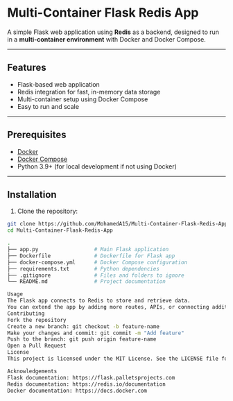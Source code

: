 # Multi-Container Flask Redis App

A simple Flask web application using **Redis** as a backend, designed to run in a **multi-container environment** with Docker and Docker Compose.

---

## Features

- Flask-based web application
- Redis integration for fast, in-memory data storage
- Multi-container setup using Docker Compose
- Easy to run and scale

---

## Prerequisites

- [Docker](https://www.docker.com/get-started)
- [Docker Compose](https://docs.docker.com/compose/install/)
- Python 3.9+ (for local development if not using Docker)

---

## Installation

1. Clone the repository:

```bash
git clone https://github.com/MohamedA15/Multi-Container-Flask-Redis-App.git
cd Multi-Container-Flask-Redis-App

.
├── app.py                  # Main Flask application
├── Dockerfile              # Dockerfile for Flask app
├── docker-compose.yml      # Docker Compose configuration
├── requirements.txt        # Python dependencies
├── .gitignore              # Files and folders to ignore
└── README.md               # Project documentation

Usage
The Flask app connects to Redis to store and retrieve data.
You can extend the app by adding more routes, APIs, or connecting additional services.
Contributing
Fork the repository
Create a new branch: git checkout -b feature-name
Make your changes and commit: git commit -m "Add feature"
Push to the branch: git push origin feature-name
Open a Pull Request
License
This project is licensed under the MIT License. See the LICENSE file for details.

Acknowledgements
Flask documentation: https://flask.palletsprojects.com
Redis documentation: https://redis.io/documentation
Docker documentation: https://docs.docker.com